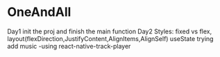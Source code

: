 # OneAndAll
Day1 init the proj and finish the main function
Day2 Styles: fixed vs flex, layout(flexDirection,JustifyContent,AlignItems,AlignSelf)
     useState trying
     add music -using react-native-track-player
     
